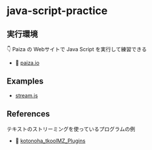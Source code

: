 # java-script-practice

## 実行環境

👇 Paiza の Webサイトで Java Script を実行して練習できる  

* 📖 [paiza.io](https://paiza.io/ja/projects/new?language=javascript)

## Examples

* [stream.js](./examples/stream.js)

## References

テキストのストリーミングを使っているプログラムの例  

* 📖 [kotonoha_tkoolMZ_Plugins](https://github.com/kotonoha0109/kotonoha_tkoolMZ_Plugins/blob/main/plugins/ChatGPT_APIMZ.js)
